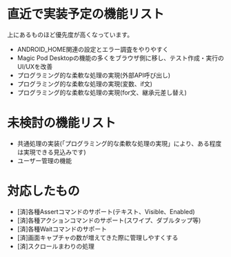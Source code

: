 # 直近で実装予定の機能リスト

上にあるものほど優先度が高くなっています。

- ANDROID_HOME関連の設定とエラー調査をやりやすく
- Magic Pod Desktopの機能の多くをブラウザ側に移し、テスト作成・実行のUI/UXを改善
- プログラミング的な柔軟な処理の実現(外部API呼び出し)
- プログラミング的な柔軟な処理の実現(変数、if文)
- プログラミング的な柔軟な処理の実現(for文、継承元差し替え)

# 未検討の機能リスト

- 共通処理の実装(「プログラミング的な柔軟な処理の実現」により、ある程度は実現できる見込みです)
- ユーザー管理の機能


# 対応したもの

- [済]各種Assertコマンドのサポート(テキスト、Visible、Enabled)
- [済]各種アクションコマンドのサポート(スワイプ、ダブルタップ等)
- [済]各種Waitコマンドのサポート
- [済]画面キャプチャの数が増えてきた際に管理しやすくする
- [済]スクロールまわりの処理
